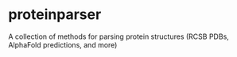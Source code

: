 # proteinparser
A collection of methods for parsing protein structures (RCSB PDBs, AlphaFold predictions, and more)
